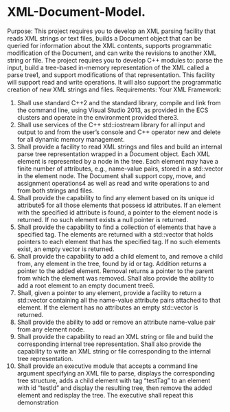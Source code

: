 # XML-Document-Model. 

Purpose:
This project requires you to develop an XML parsing facility that reads XML strings or text files, builds a Document object that can be queried for information about the XML contents, supports programmatic modification of the Document, and can write the revisions to another XML string or file. The project requires you to develop C++ modules to: parse the input, build a tree-based in-memory representation of the XML called a parse tree1, and support modifications of that representation. This facility will support read and write operations. It will also support the programmatic creation of new XML strings and files.
Requirements:
Your XML Framework:
1. Shall use standard C++2 and the standard library, compile and link from the command line, using Visual Studio 2013, as provided in the ECS clusters and operate in the environment provided there3.
2. Shall use services of the C++ std::iostream library for all input and output to and from the user’s console and C++ operator new and delete for all dynamic memory management.
3. Shall provide a facility to read XML strings and files and build an internal parse tree representation wrapped in a Document object. Each XML element is represented by a node in the tree. Each element may have a finite number of attributes, e.g., name-value pairs, stored in a std::vector in the element node. The Document shall support copy, move, and assignment operations4 as well as read and write operations to and from both strings and files.
4. Shall provide the capability to find any element based on its unique id attribute5 for all those elements that possess id attributes. If an element with the specified id attribute is found, a pointer to the element node is returned. If no such element exists a null pointer is returned.
5. Shall provide the capability to find a collection of elements that have a specified tag. The elements are returned with a std::vector that holds pointers to each element that has the specified tag. If no such elements exist, an empty vector is returned.
6. Shall provide the capability to add a child element to, and remove a child from, any element in the tree, found by id or tag. Addition returns a pointer to the added element. Removal returns a pointer to the parent from which the element was removed. Shall also provide the ability to add a root element to an empty document tree6.
7. Shall, given a pointer to any element, provide a facility to return a std::vector containing all the name-value attribute pairs attached to that element. If the element has no attributes an empty std::vector is returned.
8. Shall provide the ability to add or remove an attribute name-value pair from any element node.
9. Shall provide the capability to read an XML string or file and build the corresponding internal tree representation. Shall also provide the capability to write an XML string or file corresponding to the internal tree representation.
10. Shall provide an executive module that accepts a command line argument specifying an XML file to parse, displays the corresponding tree structure, adds a child element with tag “testTag” to an element with id “testId” and display the resulting tree, then remove the added element and redisplay the tree. The executive shall repeat this demonstration
